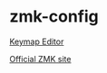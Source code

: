 # zmk-config

[Keymap Editor](https://nickcoutsos.github.io/keymap-editor/)

[Official ZMK site](https://zmk.dev/)
